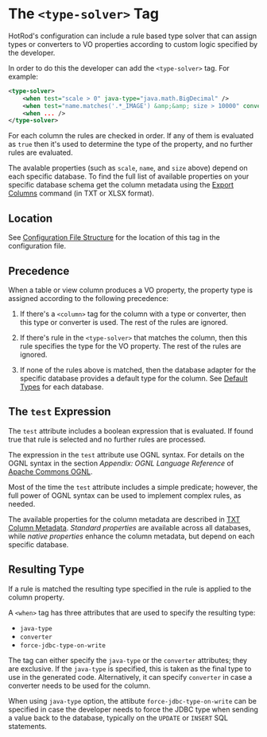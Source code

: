 # The `<type-solver>` Tag

HotRod's configuration can include a rule based type solver that can assign types or converters to VO properties according 
to custom logic specified by the developer. 

In order to do this the developer can add the `<type-solver>` tag. For example:

```xml
<type-solver>
    <when test="scale > 0" java-type="java.math.BigDecimal" />
    <when test="name.matches('.*_IMAGE') &amp;&amp; size > 10000" converter="ByteArrayConverter" />
    <when ... />
</type-solver>
```

For each column the rules are checked in order. If any of them is evaluated as `true` then it's used to determine the type of 
the property, and no further rules are evaluated. 

The avalable properties (such as `scale`, `name`, and `size` above) depend on each specific database. To find the full list of available
properties on your specific database schema get the column metadata using the [Export Columns](../../maven/goal-export-columns-txt.md) 
command (in TXT or XLSX format).

## Location

See [Configuration File Structure](../configuration-file-structure.md) for the location of this tag in the configuration file.

## Precedence

When a table or view column produces a VO property, the property type is assigned according to the following precedence:

1. If there's a `<column>` tag for the column with a  type or converter, then this type or converter is used. The rest of the rules are ignored.

2. If there's rule in the `<type-solver>` that matches the column, then this rule specifies the type for the VO property. The rest of the rules are ignored.

3. If none of the rules above is matched, then the database adapter for the specific database provides a default type for the column. 
See [Default Types](../supported-databases.md) for each database.

## The `test` Expression

The `test` attribute includes a boolean expression that is evaluated. If found true that rule is selected and no further rules are processed.

The expression in the `test` attribute use OGNL syntax. For details on the OGNL syntax in the section *Appendix: OGNL Language Reference* 
of [Apache Commons OGNL](https://commons.apache.org/proper/commons-ognl/language-guide.html).

Most of the time the `test` attribute includes a simple predicate; however, the full power of OGNL syntax can be used to implement complex rules, as needed.  

The available properties for the column metadata are described in [TXT Column Metadata](../../maven/command-export-columns-txt.md). *Standard properties* 
are available across all databases, while *native properties* enhance the column metadata, but depend on each specific database.

## Resulting Type

If a rule is matched the resulting type specified in the rule is applied to the column property.

A `<when>` tag has three attributes that are used to specify the resulting type:

 - `java-type`
 - `converter`
 - `force-jdbc-type-on-write`
 
The tag can either specify the `java-type` or the `converter` attributes; they are exclusive. If the `java-type` is specified, this is taken as the final type to use in the generated code. Alternatively, it can specify `converter` in case a converter needs to be used for the column.

When using `java-type` option, the attibute `force-jdbc-type-on-write` can be specified in case the developer needs to force the JDBC type when sending a
value back to the database, typically on the `UPDATE` or `INSERT` SQL statements.


 
 